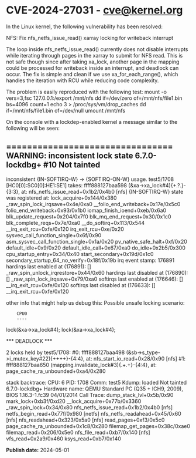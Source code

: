 # CVE-2024-27031 - cve@kernel.org

In the Linux kernel, the following vulnerability has been resolved:

NFS: Fix nfs_netfs_issue_read() xarray locking for writeback interrupt

The loop inside nfs_netfs_issue_read() currently does not disable
interrupts while iterating through pages in the xarray to submit
for NFS read.  This is not safe though since after taking xa_lock,
another page in the mapping could be processed for writeback inside
an interrupt, and deadlock can occur.  The fix is simple and clean
if we use xa_for_each_range(), which handles the iteration with RCU
while reducing code complexity.

The problem is easily reproduced with the following test:
 mount -o vers=3,fsc 127.0.0.1:/export /mnt/nfs
 dd if=/dev/zero of=/mnt/nfs/file1.bin bs=4096 count=1
 echo 3 > /proc/sys/vm/drop_caches
 dd if=/mnt/nfs/file1.bin of=/dev/null
 umount /mnt/nfs

On the console with a lockdep-enabled kernel a message similar to
the following will be seen:

 ================================
 WARNING: inconsistent lock state
 6.7.0-lockdbg+ #10 Not tainted
 --------------------------------
 inconsistent {IN-SOFTIRQ-W} -> {SOFTIRQ-ON-W} usage.
 test5/1708 [HC0[0]:SC0[0]:HE1:SE1] takes:
 ffff888127baa598 (&xa->xa_lock#4){+.?.}-{3:3}, at:
nfs_netfs_issue_read+0x1b2/0x4b0 [nfs]
 {IN-SOFTIRQ-W} state was registered at:
   lock_acquire+0x144/0x380
   _raw_spin_lock_irqsave+0x4e/0xa0
   __folio_end_writeback+0x17e/0x5c0
   folio_end_writeback+0x93/0x1b0
   iomap_finish_ioend+0xeb/0x6a0
   blk_update_request+0x204/0x7f0
   blk_mq_end_request+0x30/0x1c0
   blk_complete_reqs+0x7e/0xa0
   __do_softirq+0x113/0x544
   __irq_exit_rcu+0xfe/0x120
   irq_exit_rcu+0xe/0x20
   sysvec_call_function_single+0x6f/0x90
   asm_sysvec_call_function_single+0x1a/0x20
   pv_native_safe_halt+0xf/0x20
   default_idle+0x9/0x20
   default_idle_call+0x67/0xa0
   do_idle+0x2b5/0x300
   cpu_startup_entry+0x34/0x40
   start_secondary+0x19d/0x1c0
   secondary_startup_64_no_verify+0x18f/0x19b
 irq event stamp: 176891
 hardirqs last  enabled at (176891): [<ffffffffa67a0be4>]
_raw_spin_unlock_irqrestore+0x44/0x60
 hardirqs last disabled at (176890): [<ffffffffa67a0899>]
_raw_spin_lock_irqsave+0x79/0xa0
 softirqs last  enabled at (176646): [<ffffffffa515d91e>]
__irq_exit_rcu+0xfe/0x120
 softirqs last disabled at (176633): [<ffffffffa515d91e>]
__irq_exit_rcu+0xfe/0x120

 other info that might help us debug this:
  Possible unsafe locking scenario:

        CPU0
        ----
   lock(&xa->xa_lock#4);
   <Interrupt>
     lock(&xa->xa_lock#4);

  *** DEADLOCK ***

 2 locks held by test5/1708:
  #0: ffff888127baa498 (&sb->s_type->i_mutex_key#22){++++}-{4:4}, at:
      nfs_start_io_read+0x28/0x90 [nfs]
  #1: ffff888127baa650 (mapping.invalidate_lock#3){.+.+}-{4:4}, at:
      page_cache_ra_unbounded+0xa4/0x280

 stack backtrace:
 CPU: 6 PID: 1708 Comm: test5 Kdump: loaded Not tainted 6.7.0-lockdbg+
 Hardware name: QEMU Standard PC (Q35 + ICH9, 2009), BIOS 1.16.3-1.fc39
04/01/2014
 Call Trace:
  dump_stack_lvl+0x5b/0x90
  mark_lock+0xb3f/0xd20
  __lock_acquire+0x77b/0x3360
  _raw_spin_lock+0x34/0x80
  nfs_netfs_issue_read+0x1b2/0x4b0 [nfs]
  netfs_begin_read+0x77f/0x980 [netfs]
  nfs_netfs_readahead+0x45/0x60 [nfs]
  nfs_readahead+0x323/0x5a0 [nfs]
  read_pages+0xf3/0x5c0
  page_cache_ra_unbounded+0x1c8/0x280
  filemap_get_pages+0x38c/0xae0
  filemap_read+0x206/0x5e0
  nfs_file_read+0xb7/0x140 [nfs]
  vfs_read+0x2a9/0x460
  ksys_read+0xb7/0x140

**Publish date:** 2024-05-01

